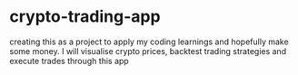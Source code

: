 # crypto-trading-app
creating this as a project to apply my coding learnings and hopefully make some money. I will visualise crypto prices, backtest trading strategies and execute trades through this app
